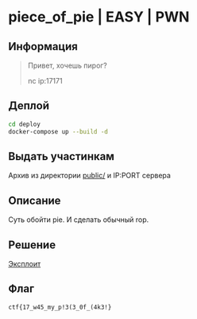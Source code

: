 # piece_of_pie | EASY | PWN

## Информация

> Привет, хочешь пирог?
>
> nc ip:17171

## Деплой

```sh
cd deploy
docker-compose up --build -d
```

## Выдать участинкам

Архив из директории [public/](public/) и IP:PORT сервера

## Описание

Суть обойти pie. И сделать обычный rop.

## Решение

[Эксплоит](solve/solve.py)

## Флаг

`ctf{17_w45_my_p!3(3_0f_(4k3!}`

